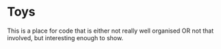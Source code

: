 # Toys

This is a place for code that is either not really well organised OR not that involved, but interesting enough to show.
